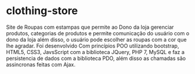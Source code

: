 # clothing-store
Site de Roupas com estampas que permite ao Dono da loja gerenciar produtos, categorias de produtos e permite comunicação do usuário com o dono da loja além disso, o usuário pode escolher as roupas com a cor que lhe agradar. Foi desenvolvido Com princípios POO utilizando bootstrap, HTML5, CSS3, JavsScript com a biblioteca JQuery, PHP 7, MySQL e faz a persistencia de dados com a biblioteca PDO, além disso as chamadas são assincronas feitas com Ajax.



